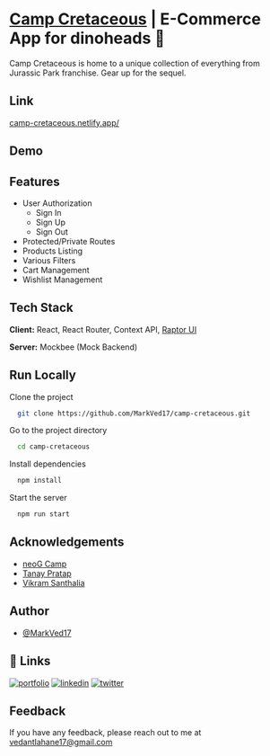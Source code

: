 
# [Camp Cretaceous](https://camp-cretaceous.netlify.app/) | E-Commerce App for dinoheads 📝

Camp Cretaceous is home to a unique collection of everything from Jurassic Park franchise. Gear up for the sequel.

## Link

[camp-cretaceous.netlify.app/](https://camp-cretaceous.netlify.app/)

## Demo


## Features

- User Authorization
    - Sign In
    - Sign Up
    - Sign Out
- Protected/Private Routes
- Products Listing
- Various Filters
- Cart Management
- Wishlist Management

## Tech Stack

**Client:** React, React Router, Context API, [Raptor UI](https://raptor-ui.netlify.app/)

**Server:** Mockbee (Mock Backend)


## Run Locally

Clone the project

```bash
  git clone https://github.com/MarkVed17/camp-cretaceous.git
```

Go to the project directory

```bash
  cd camp-cretaceous
```

Install dependencies

```bash
  npm install
```

Start the server

```bash
  npm run start
```

## Acknowledgements

 - [neoG Camp](https://neog.camp/)
 - [Tanay Pratap](https://twitter.com/tanaypratap)
 - [Vikram Santhalia](https://twitter.com/VikramSanthalia)


## Author

- [@MarkVed17](https://github.com/MarkVed17)


## 🔗 Links
[![portfolio](https://img.shields.io/badge/my_portfolio-000?style=for-the-badge&logo=ko-fi&logoColor=white)](https://vedantlahane.netlify.app/)
[![linkedin](https://img.shields.io/badge/linkedin-0A66C2?style=for-the-badge&logo=linkedin&logoColor=white)](https://www.linkedin.com/in/vedantlahane/)
[![twitter](https://img.shields.io/badge/twitter-1DA1F2?style=for-the-badge&logo=twitter&logoColor=white)](https://twitter.com/LahaneVedant)


## Feedback

If you have any feedback, please reach out to me at vedantlahane17@gmail.com

